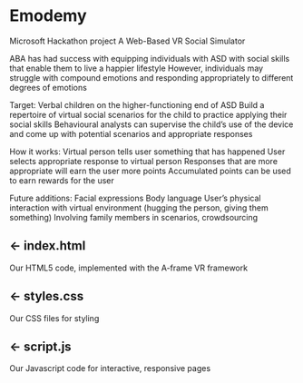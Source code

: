 # Emodemy

Microsoft Hackathon project 
A Web-Based VR Social Simulator 


ABA has had success with equipping individuals with ASD with social skills that enable them to live a happier lifestyle
However, individuals may struggle with compound emotions and responding appropriately to different degrees of emotions

Target:
Verbal children on the higher-functioning end of ASD
Build a repertoire of virtual social scenarios for the child to practice applying their social skills
Behavioural analysts can supervise the child’s use of the device and come up with potential scenarios and appropriate responses

How it works:
Virtual person tells user something that has happened
User selects appropriate response to virtual person
Responses that are more appropriate will earn the user more points
Accumulated points can be used to earn rewards for the user

Future additions:
Facial expressions
Body language
User’s physical interaction with virtual environment (hugging the person, giving them something)
Involving family members in scenarios, crowdsourcing



## ← index.html

Our HTML5 code, implemented with the A-frame VR framework

## ← styles.css

Our CSS files for styling

## ← script.js

Our Javascript code for interactive, responsive pages

